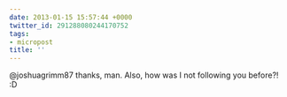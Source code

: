 ```yaml
---
date: 2013-01-15 15:57:44 +0000
twitter_id: 291288080244170752
tags:
- micropost
title: ''
---
```


@joshuagrimm87 thanks, man. Also, how was I not following you before?! :D
